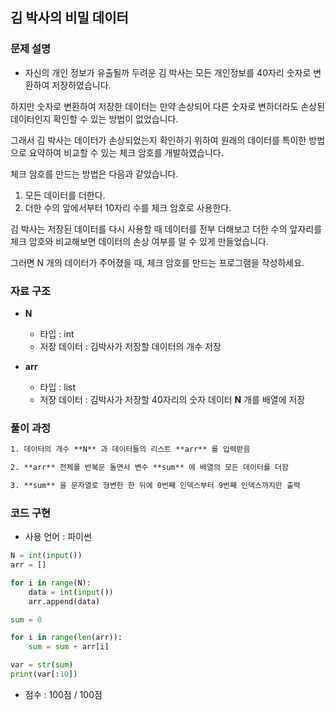 ## 김 박사의 비밀 데이터

### 문제 설명

- 자신의 개인 정보가 유출될까 두려운 김 박사는 모든 개인정보를 40자리 숫자로 변환하여 저장하였습니다.

하지만 숫자로 변환하여 저장한 데이터는 만약 손상되어 다른 숫자로 변하더라도 손상된 데이터인지 확인할 수 있는 방법이 없었습니다.

그래서 김 박사는 데이터가 손상되었는지 확인하기 위하여 원래의 데이터를 특이한 방법으로 요약하여 비교할 수 있는 체크 암호를 개발하였습니다.

체크 암호를 만드는 방법은 다음과 같았습니다.

1. 모든 데이터를 더한다.
2. 더한 수의 앞에서부터 10자리 수를 체크 암호로 사용한다.

김 박사는 저장된 데이터를 다시 사용할 때 데이터를 전부 더해보고 더한 수의 앞자리를 체크 암호와 비교해보면 데이터의 손상 여부를 알 수 있게 만들었습니다.

그러면 N 개의 데이터가 주어졌을 때, 체크 암호를 만드는 프로그램을 작성하세요.

### 자료 구조

- **N**
    - 타입 : int
    - 저장 데이터 : 김박사가 저장할 데이터의 개수 저장

- **arr**
    - 타입 : list
    - 저장 데이터 : 김박사가 저장할 40자리의 숫자 데이터 **N** 개를 배열에 저장


### 풀이 과정

```txt
1. 데이터의 개수 **N** 과 데이터들의 리스트 **arr** 를 입력받음

2. **arr** 전체를 반복문 돌면서 변수 **sum** 에 배열의 모든 데이터를 더함

3. **sum** 을 문자열로 형변한 한 뒤에 0번째 인덱스부터 9번째 인덱스까지만 출력
```

### 코드 구현
- 사용 언어 : 파이썬

```python
N = int(input())
arr = []

for i in range(N):
    data = int(input())
    arr.append(data)

sum = 0

for i in range(len(arr)):
    sum = sum + arr[i]

var = str(sum)
print(var[:10])
```

- 점수 : 100점 / 100점
